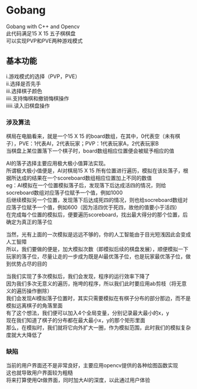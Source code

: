 # Gobang
Gobang with C++ and Opencv<br>
此代码满足15 X 15 五子棋棋盘 <br>
可以实现PVP和PVE两种游戏模式<br>

## 基本功能
i.游戏模式的选择（PVP，PVE）<br>
ii.选择是否先手<br>
iii.选择棋子颜色<br>
iiii.支持悔棋和撤销悔棋操作<br>
iiiii.读入旧棋盘操作<br>

### 涉及算法
棋局在电脑看来，就是一个15 X 15 的board数组，在其中，0代表空（未有棋子），PVE：1代表AI，2代表玩家；PVP：1代表玩家A，2代表玩家B<br>
当棋盘上某位置落下一个棋子时，board数组相应位置便会被赋予相应的值<br>

AI的落子选择主要应用极大极小值算法实现。<br>
所谓极大极小值便是，AI对棋局15 X 15 所有位置进行遍历，模拟在该处落子，根据所达成的结果在一个scoreboard数组相应位置加上不同的数值<br>
eg：AI模拟在一个位置模拟落子后，发现落下后达成活四的情况，则给socreboard数组对应落子位赋予一个值，例如1000<br>
  后继续模拟另一个位置，发现落下后达成死四的情况，则也给socreboard数组对应落子位赋予一个值，例如600（因为活四优于死四，故他的值要小于活四）<br>
在完成每个位置的模拟后，便要遍历scoreboard，找出最大得分的那个位置，后确定为真正的落子位<br>

当然，光有上面的一次模拟是远远不够的，你的人工智能由于目光短浅因此会变成人工智障<br>
所以，我们要做的便是，加大模拟次数（即模拟后续的棋盘发展），顺便模拟一下玩家的落子位，尽量让走的一步成为既是AI最优落子位，也是玩家最优落子位，做到优势占尽的目的<br>

当我们实现了多次模拟后，我们会发现，程序的运行效率下降了<br>
因为我们多次无意义的遍历，拖垮的程序，所以我们此时要应用ab剪枝（将无意义的遍历操作删除）<br>
我们会发现AI模拟落子位置时，其实只需要模拟在有棋子分布的部分那边，而不是模拟远离棋子的角落里面<br>
有了这个想法，我们便可以加入4个全局变量，分别记录最大最小的x，y<br>
现在我们知道了棋子的分布都在最大最小x，y的那个矩形里面<br>
那么，在模拟时，我们就将它向外扩大一圈，作为模拟范围，此时我们的模拟复杂度就大大降低了<br>

### 缺陷
当前的用户界面还不是非常良好，主要应用opencv提供的各种绘图函数实现<br>
这也就导致用户界面较为粗糙<br>
将来打算使用Qt做界面，同时加大AI的深度，以此通过用户体验<br>

